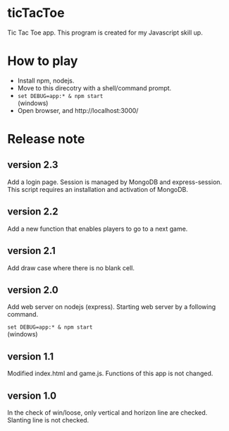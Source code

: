 # ticTacToe
Tic Tac Toe app. This program is created for my Javascript skill up.

# How to play

* Install npm, nodejs.
* Move to this direcotry with a shell/command prompt.
* `set DEBUG=app:* & npm start`  
(windows)
* Open browser, and http://localhost:3000/

# Release note

## version 2.3

Add a login page. Session is managed by MongoDB and express-session.
This script requires an installation and activation of MongoDB.

## version 2.2

Add a new function that enables players to go to a next game.

## version 2.1

Add draw case where there is no blank cell.

## version 2.0
Add web server on nodejs (express). Starting web server by a following command.

`set DEBUG=app:* & npm start`  
(windows)

## version 1.1
Modified index.html and game.js. Functions of this app is not changed.

## version 1.0
In the check of win/loose, only vertical and horizon line are checked. Slanting line is not checked.
